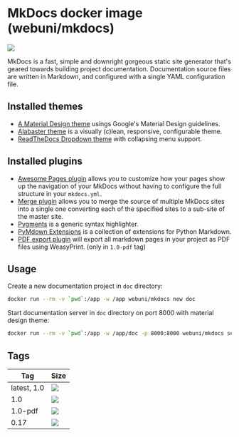 MkDocs docker image (webuni/mkdocs)
===================================

![](https://www.fullstackpython.com/img/logos/mkdocs.jpg)

MkDocs is a fast, simple and downright gorgeous static site generator that's geared towards building project
documentation. Documentation source files are written in Markdown, and configured with a single YAML configuration file.

Installed themes
----------------

- [A Material Design theme](https://squidfunk.github.io/mkdocs-material/) usings Google's Material Design guidelines.
- [Alabaster theme](https://mkdocs-alabaster.ale.sh/) is a visually (c)lean, responsive, configurable theme.
- [ReadTheDocs Dropdown theme](http://readthedocs.sheets.ch/) with collapsing menu support.

Installed plugins
-----------------

- [Awesome Pages plugin](https://github.com/lukasgeiter/mkdocs-awesome-pages-plugin) allows you to customize how your
  pages show up the navigation of your MkDocs without having to configure the full structure in your `mkdocs.yml`.
- [Merge plugin](https://github.com/ovasquez/mkdocs-merge) allows you to merge the source of multiple MkDocs sites into
  a single one converting each of the specified sites to a sub-site of the master site.
- [Pygments](http://pygments.org/) is a generic syntax highlighter.
- [PyMdown Extensions](https://facelessuser.github.io/pymdown-extensions/) is a collection of extensions for Python Markdown.
- [PDF export plugin](https://github.com/shauser/mkdocs-pdf-export-plugin) will export all markdown pages in your project
  as PDF files using WeasyPrint. (only in `1.0-pdf` tag)

Usage
-----

Create a new documentation project in `doc` directory:
```bash
docker run --rm -v `pwd`:/app -w /app webuni/mkdocs new doc
```

Start documentation server in `doc` directory on port 8000 with material design theme:
```bash
docker run --rm -v `pwd`:/app -w /app/doc -p 8000:8000 webuni/mkdocs serve -a 0.0.0.0:8000 -t material
```

Tags
----

 Tag         | Size
 ----------- | ----
 latest, 1.0 | [![](https://images.microbadger.com/badges/image/webuni/mkdocs.svg)](https://microbadger.com/images/webuni/mkdocs)
 1.0         | [![](https://images.microbadger.com/badges/image/webuni/mkdocs:1.0.svg)](https://microbadger.com/images/webuni/mkdocs:1.0)
 1.0-pdf     | [![](https://images.microbadger.com/badges/image/webuni/mkdocs:1.0-pdf.svg)](https://microbadger.com/images/webuni/mkdocs:1.0-pdf) 
 0.17        | [![](https://images.microbadger.com/badges/image/webuni/mkdocs:0.17.svg)](https://microbadger.com/images/webuni/mkdocs:0.17)
